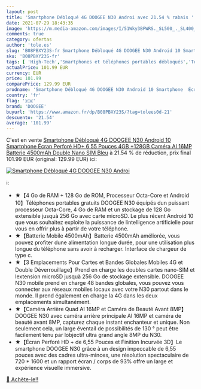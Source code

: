 ```yaml
---
layout: post
title: 'Smartphone Débloqué 4G DOOGEE N30 Androi avec 21.54 % rabais '
date: 2021-07-29 18:43:35
image: 'https://m.media-amazon.com/images/I/51Wky3BPWRS._SL500_._SL400_.jpg'
comments: true
category: ofertas
author: 'tole.es'
slug: 'B08PBXY23S-fr Smartphone Débloqué 4G DOOGEE N30 Android 10 Smartphone...'
sku: 'B08PBXY23S-fr'
tags: [ 'High-Tech','Smartphones et téléphones portables débloqués','Téléphones portables et accessoires','doogee', ]
actualPrice: 101.99 EUR
currency: EUR
price: 101.99
comparePrice: 129.99 EUR
prodname: 'Smartphone Débloqué 4G DOOGEE N30 Android 10 Smartphone  Écran Perforé HD+ 6 55 Pouces  4GB +128GB  Caméra AI 16MP  Batterie 4500mAh  Double Nano SIM  Bleu'
country: 'fr'
flag: '🇫🇷'
brand: 'DOOGEE'
buyurl: 'https://www.amazon.fr/dp/B08PBXY23S/?tag=tolees0d-21'
descuento: '21.54'
average: '101.99'
---
```


C'est en vente [Smartphone Débloqué 4G DOOGEE N30 Android 10 Smartphone  Écran Perforé HD+ 6 55 Pouces  4GB +128GB  Caméra AI 16MP  Batterie 4500mAh  Double Nano SIM  Bleu](https://www.amazon.fr/dp/B08PBXY23S/?tag=tolees0d-21)  à  21.54 % de réduction, prix final  101.99 EUR (original: 129.99 EUR) ici:

[![Smartphone Débloqué 4G DOOGEE N30 Androi](https://m.media-amazon.com/images/I/51Wky3BPWRS._SL500_._SL400_.jpg)](https://www.amazon.fr/dp/B08PBXY23S/?tag=tolees0d-21)

ℹ️:

- ★【4 Go de RAM + 128 Go de ROM, Processeur Octa-Core et Android 10】Téléphones portables gratuits DOOGEE N30 équipés dun puissant processeur Octa-Core, 4 Go de RAM et un stockage de 128 Go extensible jusquà 256 Go avec carte microSD. Le plus récent Android 10 que vous souhaitez exploite la puissance de lintelligence artificielle pour vous en offrir plus à partir de votre téléphone.
- ★【Batterie Mobile 4500mAh】Batterie 4500mAh améliorée, vous pouvez profiter dune alimentation longue durée, pour une utilisation plus longue du téléphone sans avoir à recharger. Interface de chargeur de type c.
- ★【3 Emplacements Pour Cartes et Bandes Globales Mobiles 4G et Double Déverrouillage】Prend en charge les doubles cartes nano-SIM et lextension microSD jusquà 256 Go de stockage extensible. DOOGEE N30 mobile prend en charge 48 bandes globales, vous pouvez vous connecter aux réseaux mobiles locaux avec votre N30 partout dans le monde. Il prend également en charge la 4G dans les deux emplacements simultanément.
- ★【Caméra Arrière Quad AI 16MP et Caméra de Beauté Avant 8MP】DOOGEE N30 avec caméra arrière principale AI 16MP et caméra de beauté avant 8MP, capturez chaque instant enchanteur et unique. Non seulement cela, un large éventail de possibilités de 130 ° peut être facilement tenu par lobjectif ultra grand angle 8MP du N30.
- ★【Écran Perforé HD + de 6,55 Pouces et Finition Incurvée 3D】Le smartphone DOOGEE N30 grâce à un design impeccable de 6,55 pouces avec des cadres ultra-minces, une résolution spectaculaire de 720 * 1600 et un rapport écran / corps de 93% offre un large et expérience visuelle immersive.

[🛒 Achète-le!!](https://www.amazon.fr/dp/B08PBXY23S/?tag=tolees0d-21)
